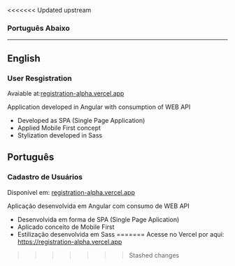 <<<<<<< Updated upstream
### Português Abaixo

---
## English
### User Resgistration

Avaiable at:[registration-alpha.vercel.app](https://registration-alpha.vercel.app)
  

Application developed in Angular with consumption of WEB API
  - Developed as SPA (Single Page Application)
  - Applied Mobile First concept
  - Stylization developed in Sass
## Português
### Cadastro de Usuários

Disponível em:
[registration-alpha.vercel.app](https://registration-alpha.vercel.app)

Aplicação desenvolvida em Angular com consumo de WEB API
  - Desenvolvida em forma de SPA (Single Page Aplication)
  - Aplicado conceito de Mobile First
  - Estilização desenvolvida em Sass
=======
Acesse no Vercel por aqui:
https://registration-alpha.vercel.app
>>>>>>> Stashed changes
